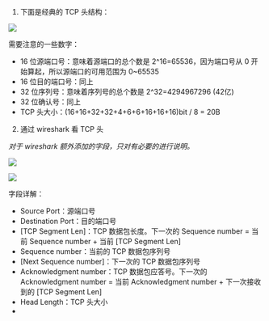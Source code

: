 1. 下面是经典的 TCP 头结构：

![](https://raw.githubusercontent.com/hsxhr-10/picture/master/TCP头.png)

需要注意的一些数字：

- 16 位源端口号：意味着源端口的总个数是 2^16=65536，因为端口号从 0 开始算起，所以源端口的可用范围为 0~65535
- 16 位目的端口号：同上
- 32 位序列号：意味着序列号的总个数是 2^32=4294967296 (42亿)
- 32 位确认号：同上
- TCP 头大小：(16+16+32+32+4+6+6+16+16+16)bit / 8 = 20B

2. 通过 wireshark 看 TCP 头

*对于 wireshark 额外添加的字段，只对有必要的进行说明。*

![](https://raw.githubusercontent.com/hsxhr-10/picture/master/从wireshark看tcp头1.png)

![](https://raw.githubusercontent.com/hsxhr-10/picture/master/从wireshark看tcp头2.png)

字段详解：

- Source Port：源端口号
- Destination Port：目的端口号
- [TCP Segment Len]：TCP 数据包长度。下一次的 Sequence number = 当前 Sequence number + 当前 [TCP Segment Len]
- Sequence number：当前的 TCP 数据包序列号
- [Next Sequence number]：下一次的 TCP 数据包序列号
- Acknowledgment number：TCP 数据包应答号。下一次的 Acknowledgment number = 当前 Acknowledgment number + 下一次接收到的 [TCP Segment Len]
- Head Length：TCP 头大小
- 
